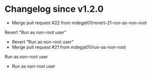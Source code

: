 # Changelog since v1.2.0
- Merge pull request #22 from mdegat01/revert-21-run-as-non-root

Revert "Run as non-root user" 
- Revert "Run as non-root user" 
- Merge pull request #21 from mdegat01/run-as-non-root

Run as non-root user 
- Run as non-root user 
